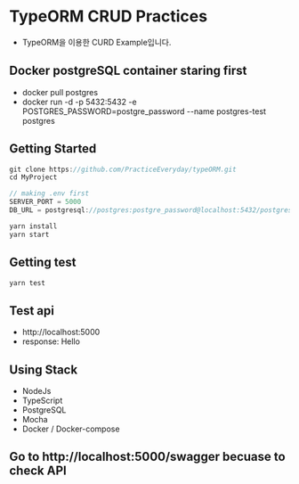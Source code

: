 # TypeORM CRUD Practices

- TypeORM을 이용한 CURD Example입니다.

## Docker postgreSQL container staring first

- docker pull postgres
- docker run -d -p 5432:5432 -e POSTGRES_PASSWORD=postgre_password --name postgres-test postgres

## Getting Started

```js
git clone https://github.com/PracticeEveryday/typeORM.git
cd MyProject

// making .env first
SERVER_PORT = 5000
DB_URL = postgresql://postgres:postgre_password@localhost:5432/postgres

yarn install
yarn start
```

## Getting test

```js
yarn test
```

## Test api

- http://localhost:5000
- response: Hello

## Using Stack

- NodeJs
- TypeScript
- PostgreSQL
- Mocha
- Docker / Docker-compose

## Go to http://localhost:5000/swagger becuase to check API
